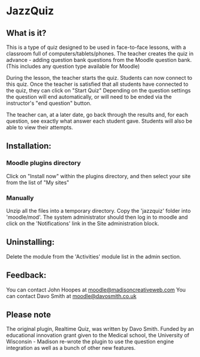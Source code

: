 # JazzQuiz

## What is it?
This is a type of quiz designed to be used in face-to-face lessons, with a classroom full of computers/tablets/phones.
The teacher creates the quiz in advance - adding question bank questions from the Moodle question bank.
(This includes any question type available for Moodle)

During the lesson, the teacher starts the quiz. Students can now connect to this quiz.
Once the teacher is satisfied that all students have connected to the quiz, they can click on "Start Quiz"
Depending on the question settings the question will end automatically, or will need to be ended via the instructor's
"end question" button.

The teacher can, at a later date, go back through the results and, for each question, see exactly what answer each
student gave. Students will also be able to view their attempts.

## Installation:
### Moodle plugins directory
Click on "Install now" within the plugins directory, and then select your site from the list of "My sites"

### Manually
Unzip all the files into a temporary directory.
Copy the 'jazzquiz' folder into 'moodle/mod'.
The system administrator should then log in to moodle and click on the 'Notifications' link in the Site administration
block.

## Uninstalling:
Delete the module from the 'Activities' module list in the admin section.

## Feedback:
You can contact John Hoopes at moodle@madisoncreativeweb.com
You can contact Davo Smith at moodle@davosmith.co.uk

## Please note
The original plugin, Realtime Quiz, was written by Davo Smith.
Funded by an educational innovation grant given to the Medical school,
the University of Wisconsin - Madison re-wrote the plugin to
use the question engine integration as well as a bunch of other new features.
